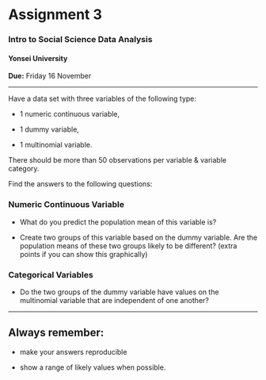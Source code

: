# Assignment 3
### Intro to Social Science Data Analysis 
#### Yonsei University

**Due:** Friday 16 November

---

Have a data set with three variables of the following type:

- 1 numeric continuous variable,

- 1 dummy variable,

- 1 multinomial variable.

There should be more than 50 observations per variable & variable category.

Find the answers to the following questions:

### Numeric Continuous Variable

- What do you predict the population mean of this variable is? 

- Create two groups of this variable based on the dummy variable. Are the population means of these two groups likely to be different? (extra points if you can show this graphically)

### Categorical Variables

- Do the two groups of the dummy variable have values on the multinomial variable that are independent of one another?


---
## Always remember: 

- make your answers reproducible

- show a range of likely values when possible.	